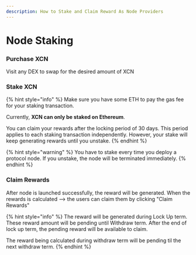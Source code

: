 ```yaml
---
description: How to Stake and Claim Reward As Node Providers
---
```


# Node Staking

### Purchase XCN

Visit any DEX to swap for the desired amount of XCN

### Stake XCN

{% hint style="info" %}
Make sure you have some ETH to pay the gas fee for your staking transaction.

Currently, **XCN can only be staked on Ethereum**.

You can claim your rewards after the locking period of 30 days. This period applies to each staking transaction independently. However, your stake will keep generating rewards until you unstake.
{% endhint %}

{% hint style="warning" %}
You have to stake every time you deploy a protocol node. If you unstake, the node will be terminated immediately.&#x20;
{% endhint %}

<!-- ![Node Staking](<../../.gitbook/assets/image (4) (2).png>) -->

### Claim Rewards

After node is launched successfully, the reward will be generated. When the rewards is calculated --> the users can claim them by clicking "Claim Rewards"

{% hint style="info" %}
The reward will be generated during Lock Up term. These reward amount will be pending until Withdraw term. After the end of lock up term, the pending reward will be available to claim.&#x20;

The reward being calculated during withdraw term will be pending til the next withdraw term.
{% endhint %}

<!-- ![Node Management detail page](<../../.gitbook/assets/image (1) (2).png>) -->

###